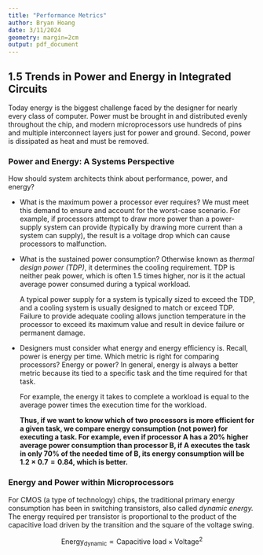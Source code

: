 ```yaml
---
title: "Performance Metrics"
author: Bryan Hoang
date: 3/11/2024
geometry: margin=2cm
output: pdf_document
---
```

<!-- pandoc example.md -o example.pdf -->

## 1.5 Trends in Power and Energy in Integrated Circuits

Today energy is the biggest challenge faced by the designer for nearly every class of computer. Power must be brought in and distributed evenly throughout the chip, and modern microprocessors use hundreds of pins and multiple interconnect layers just for power and ground. Second, power is dissipated as heat and must be removed.

### Power and Energy: A Systems Perspective

How should system architects think about performance, power, and energy?

- What is the maximum power a processor ever requires? We must meet this demand to ensure and account for the worst-case scenario. For example, if processors attempt to draw more power than a power-supply system can provide (typically by drawing more current than a system can supply), the result is a voltage drop which can cause processors to malfunction.

- What is the sustained power consumption? Otherwise known as *thermal design power (TDP)*, it determines the cooling requirement. TDP is neither peak power, which is often 1.5 times higher, nor is it the actual average power consumed during a typical workload.
  
  A typical power supply for a system is typically sized to exceed the TDP, and a cooling system is usually designed to match or exceed TDP. Failure to provide adequate cooling allows junction temperature in the processor to exceed its maximum value and result in device failure or permanent damage.

- Designers must consider what energy and energy efficiency is. Recall, power is energy per time. Which metric is right for comparing processors? Energy or power? In general, energy is always a better metric because its tied to a specific task and the time required for that task.
  
  For example, the energy it takes to complete a workload is equal to the average power times the execution time for the workload.

  **Thus, if we want to know which of two processors is more efficient for a given task, we compare energy consumption (not power) for executing a task. For example, even if processor A has a 20% higher average power consumption than processor B, if A executes the task in only 70% of the needed time of B, its energy consumption will be $1.2 \times 0.7 = 0.84$, which is better.**

### Energy and Power within Microprocessors

For CMOS (a type of technology) chips, the traditional primary energy consumption has been in switching transistors, also called *dynamic energy.* The energy required per transistor is proportional to the product of the capacitive load driven by the transition and the square of the voltage swing.

$$\text{Energy}_{\text{dynamic}} \propto \text{Capacitive load} \times \text{Voltage}^2$$
